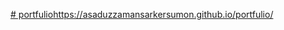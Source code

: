 [# portfulio](https://asaduzzamansarkersumon.github.io/portfulio/)https://asaduzzamansarkersumon.github.io/portfulio/
